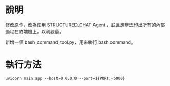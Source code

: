 # 說明

修改原作，改為使用 STRUCTURED_CHAT Agent ，並且想辦法印出所有的內部過程在終端機上，以利觀察。

新增一個 bash_command_tool.py，用來執行 bash command。


# 執行方法

```
uvicorn main:app --host=0.0.0.0 --port=${PORT:-5000}
```
